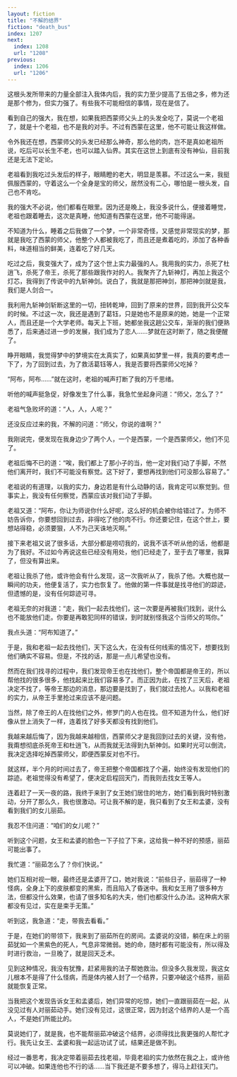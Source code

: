 ```yaml
---
layout: fiction
title: "不解的结界"
fiction: "death_bus"
index: 1207
next:
  index: 1208
  url: "1208"
previous:
  index: 1206
  url: "1206"
---
```

这根头发所带来的力量全部注入我体内后，我的实力至少提高了五倍之多，修为还是那个修为，但实力强了。有些我不可能相信的事情，现在是信了。

看到自己的强大，我在想，如果我把西蒙师父头上的头发全吃了，莫说一个老祖了，就是十个老祖，也不是我的对手。不过有西蒙在这里，他不可能让我这样做。

令外我还在想，西蒙师父的头发已经那么神奇，那么他的肉，岂不是真如老祖所说，吃后可以长生不老，也可以踏入仙界。其实在这世上到底有没有神仙，目前我还是无法下定论。

老祖看到我吃过头发后的样子，眼睛瞪的老大，明显是羡慕。不过这么一来，我挺佩服西蒙的，守着这么一个全身是宝的师父，居然没有二心，哪怕是一根头发，自己也不肯吃。

我的强大不必说，他们都看在眼里。因为还是晚上，我没多说什么，便接着睡觉，老祖也跟着睡去，这次是真睡，他知道有西蒙在这里，他不可能得逞。

不知道为什么，睡着之后我做了一个梦，一个非常奇怪，又感觉非常现实的梦，那就是我吃了西蒙的师父，他整个人都被我吃了，而且还是煮着吃的，添加了各种香料，味道相当的鲜美，连着吃了好几天。

吃过之后，我变强大了，成为了这个世上实力最强的人。我用我的实力，杀死了杜逍飞，杀死了帝王，杀死了那些跟我作对的人。我聚齐了九斩神灯，再加上我这个灯芯，我得到了传说中的九斩神剑。说白了，我就是那把神剑，那把神剑就是我，我们是人剑合一。

我利用九斩神剑斩断这里的一切，扭转乾坤，回到了原来的世界，回到我开公交车的时候。不过这一次，我还是遇到了葛钰，只是她也不是原来的她，她是一个正常人，而且还是一个大学老师。每天上下班，她都坐我这趟公交车，渐渐的我们便熟悉了，后来通过进一步的发展，我们成为了恋人……梦就在这时断了，随之我便醒了。

睁开眼睛，我觉得梦中的梦境实在太真实了，如果真如梦里一样，我真的要考虑一下了，为了回到过去，为了救活葛钰等人，我是否要将西蒙师父吃掉？

“阿布，阿布……”就在这时，老祖的喊声打断了我的万千思绪。

听他的喊声挺急促，好像发生了什么事，我急忙坐起身问道：“师父，怎么了？”

老祖气急败坏的道：“人，人，人呢？”

还没反应过来的我，不解的问道：“师父，你说的谁啊？”

我刚说完，便发现在我身边少了两个人，一个是西蒙，一个是西蒙师父，他们不见了。

老祖后悔不已的道：“唉，我们都上了那小子的当，他一定对我们动了手脚，不然他们离开时，我们不可能没有察觉。这下好了，要想再找到他们可没那么容易了。”

老祖说的有道理，以我的实力，身边若是有什么动静的话，我肯定可以察觉到。但事实上，我没有任何察觉，西蒙应该对我们动了手脚。

老祖又道：“阿布，你让为师说你什么好呢，这么好的机会被你给错过了。为师不妨告诉你，你要想回到过去，非得吃了他的肉不行。你还要记住，在这个世上，要想站得稳，必须要狠，人不为己天诛地灭啊。”

接下来老祖又说了很多话，大部分都是唠叨我的，说我不该不听从他的话，他都是为了我好。不过如今再说这些已经没有用处，他们已经走了，至于去了哪里，我算了，但没有算出来。

老祖让我杀了他，或许他会有什么发现，这一次我听从了，我杀了他。大概也就一瞬间的功夫，他便复活了，实力也恢复了。他做的第一件事就是找寻他们的踪迹，但遗憾的是，没有任何踪迹可寻。

老祖无奈的对我道：“走，我们一起去找他们，这一次要是再被我们找到，说什么也不能放他们走。你要是再敢犯同样的错误，到时就别怪我这个当师父的骂你。”

我点头道：“阿布知道了。”

于是，我和老祖一起去找他们，天下这么大，在没有任何线索的情况下，想要找到他们确实不容易。但是，不找的话，那是一点儿希望也没有。

然而在我们找寻的过程中，我们发现帝王也在找他们，整个帝国都是帝王的，所以帮他找的很多很多，他找起来比我们容易多了。而正因为此，在找了三天后，老祖决定不找了，等帝王那边的消息，那边要是找到了，我们就过去抢人。以我和老祖的实力，从帝王手里抢过来应该不是问题。

当然，除了帝王的人在找他们之外，修罗门的人也在找。但不知道为什么，他们好像从世上消失了一样，连着找了好多天都没有找到他们。

我越来越后悔了，因为我越来越相信，西蒙师父才是我回到过去的关键，没有他，我甭想彻底杀死帝王和杜逍飞，从而我就无法得到九斩神剑。如果时光可以倒流，我决定选择吃掉西蒙师父，即便西蒙反对也不行。

就这样，半个月的时间过去了，帝王把整个帝国都找了个遍，始终没有发现他们的踪迹。老祖觉得没有希望了，便决定启程回天门，而我则去找女王等人。

连着赶了一天一夜的路，我终于来到了女王她们居住的地方，她们看到我时特别激动，分开了那么久，我也很激动。可让我不解的是，我只看到了女王和孟婆，没有看到我们的女儿丽茹。

我忍不住问道：“咱们的女儿呢？”

听到这个问题，女王和孟婆的脸色一下子拉了下来，这给我一种不好的预感，丽茹可能出事了。

我忙道：“丽茹怎么了？你们快说。”

她们互相对视一眼，最终还是孟婆开了口，她对我说：“前些日子，丽茹得了一种怪病，全身上下的皮肤都变的黑紫，而且陷入了昏迷中。我和女王用了很多种方法，但都没什么效果，也请了很多知名的大夫，他们也都没什么办法。这种病大家都没有见过，实在是束手无策。”

听到这，我急道：“走，带我去看看。”

于是，在她们的带领下，我来到了丽茹所在的房间。孟婆说的没错，躺在床上的丽茹犹如一个黑紫色的死人，气息非常微弱。她的命，随时都有可能没有，所以得及时进行救治，一旦晚了，就是回天乏术。

见到这种情况，我没有犹豫，赶紧用我的法子帮她救治。但没多久我发现，我这女儿根本不是得了什么怪病，而是体内被人封了一个结界，只要冲破这个结界，丽茹就能恢复正常。

当我把这个发现告诉女王和孟婆后，她们异常的吃惊，她们一直跟丽茹在一起，从没见过有人对丽茹动手。她们没有见过，这很正常，因为封这个结界的人是一个高人，不是她们所能比的。

莫说她们了，就是我，也不能帮丽茹冲破这个结界，必须得找比我更强的人帮忙才行。我先让女王、孟婆和我一起运功试了试，结果还是做不到。

经过一番思考，我决定带着丽茹去找老祖，毕竟老祖的实力依然在我之上，或许他可以冲破。如果连他也不行的话……当下我还是不要多想了，得马上赶往天门。